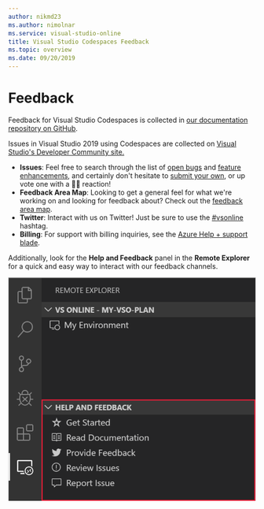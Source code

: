 ```yaml
---
author: nikmd23
ms.author: nimolnar
ms.service: visual-studio-online
title: Visual Studio Codespaces Feedback
ms.topic: overview
ms.date: 09/20/2019
---
```


# Feedback

Feedback for Visual Studio Codespaces is collected in [our documentation repository on GitHub](https://github.com/MicrosoftDocs/vsonline/).

Issues in Visual Studio 2019 using Codespaces are collected on [Visual Studio's Developer Community site.](https://developercommunity.visualstudio.com/)

- **Issues**: Feel free to search through the list of [open bugs](https://github.com/MicrosoftDocs/vsonline/labels/bug) and [feature enhancements](https://github.com/MicrosoftDocs/vsonline/labels/enhancement), and certainly don't hesitate to [submit your own](https://github.com/MicrosoftDocs/vsonline/issues/new), or up vote one with a 👍🏻 reaction!
- **Feedback Area Map**: Looking to get a general feel for what we're working on and looking for feedback about? Check out the [feedback area map](https://github.com/MicrosoftDocs/vsonline/issues/2).
- **Twitter**: Interact with us on Twitter! Just be sure to use the [#vsonline](https://twitter.com/search?q=%23vsonline&src=typed_query&f=live) hashtag.
- **Billing**: For support with billing inquiries, see the [Azure Help + support blade](https://portal.azure.com/#blade/Microsoft_Azure_Support/HelpAndSupportBlade).

Additionally, look for the **Help and Feedback** panel in the **Remote Explorer** for a quick and easy way to interact with our feedback channels.

![Visual Studio Codespaces Help & Feedback](../images/feedback.png)
